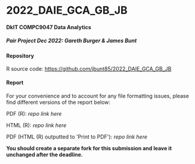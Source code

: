# 2022_DAIE_GCA_GB_JB

#### DkIT COMPC9047 Data Analytics

##### Pair Project Dec 2022: Gareth Burger &amp; James Bunt

#### Repository
R source code: https://github.com/jbunt85/2022_DAIE_GCA_GB_JB

#### Report
For your convenience and to account for any file formatting issues, please find different versions of the report below:

PDF (R): *repo link here*

HTML (R): *repo link here*

PDF (HTML (R) outputted to 'Print to PDF'): *repo link here*

**You should create a separate fork for this submission and leave it unchanged after the deadline.**
